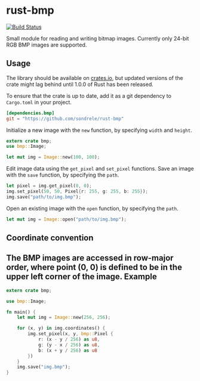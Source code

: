 rust-bmp
========
[![Build Status](https://travis-ci.org/sondrele/rust-bmp.svg?branch=master)](https://travis-ci.org/sondrele/rust-bmp)

Small module for reading and writing bitmap images.
Currently only 24-bit RGB BMP images are supported.

Usage
-----
The library should be available on [crates.io](https://crates.io/crates/bmp),
but updated versions of the crate might lag behind until 1.0.0 of Rust has been released.

To ensure that the crate is up to date, add it as a git dependency to `Cargo.toml` in your project.
```toml
[dependencies.bmp]
git = "https://github.com/sondrele/rust-bmp"
```
Initialize a new image with the `new` function, by specifying `width` and `height`.
```rust
extern crate bmp;
use bmp::Image;

let mut img = Image::new(100, 100);
```
Edit image data using the `get_pixel` and `set_pixel` functions.
Save an image with the `save` function, by specifying the `path`.
```rust
let pixel = img.get_pixel(0, 0);
img.set_pixel(50, 50, Pixel{r: 255, g: 255, b: 255});
img.save("path/to/img.bmp");
```
Open an existing image with the `open` function, by specifying the `path`.
```rust
let mut img = Image::open("path/to/img.bmp");
```
Coordinate convention
---------------------
The BMP images are accessed in row-major order, where point (0, 0) is defined to  be in the
upper left corner of the image.
Example
-------
```rust
extern crate bmp;

use bmp::Image;

fn main() {
    let mut img = Image::new(256, 256);

    for (x, y) in img.coordinates() {
        img.set_pixel(x, y, bmp::Pixel {
            r: (x - y / 256) as u8,
            g: (y - x / 256) as u8,
            b: (x + y / 256) as u8
        })
    }
    img.save("img.bmp");
}

```
